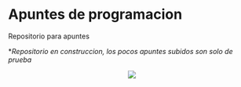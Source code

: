 # Apuntes de programacion

Repositorio para apuntes

**Repositorio en construccion, los pocos apuntes subidos son solo de prueba*

<div align="center">
  <img src="https://upload.wikimedia.org/wikipedia/commons/e/ef/En_construccion.jpg">
</div>
